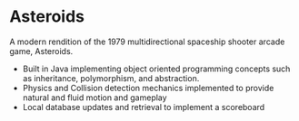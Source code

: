 # Asteroids
A modern rendition of the 1979 multidirectional spaceship shooter arcade game, Asteroids.

+ Built in Java implementing object oriented programming concepts such as inheritance, polymorphism, and abstraction.
+ Physics and Collision detection mechanics implemented to provide natural and fluid motion and gameplay
+ Local database updates and retrieval to implement a scoreboard
